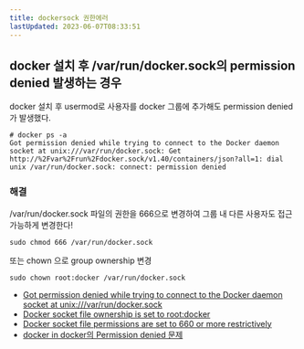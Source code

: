 ```yaml
---
title: dockersock 권한에러
lastUpdated: 2023-06-07T08:33:51
---
```

## docker 설치 후 /var/run/docker.sock의 permission denied 발생하는 경우

docker 설치 후 usermod로 사용자를 docker 그룹에 추가해도 permission denied가 발생했다.

```
# docker ps -a
Got permission denied while trying to connect to the Docker daemon socket at unix:///var/run/docker.sock: Get http://%2Fvar%2Frun%2Fdocker.sock/v1.40/containers/json?all=1: dial unix /var/run/docker.sock: connect: permission denied
```

### 해결
/var/run/docker.sock 파일의 권한을 666으로 변경하여 그룹 내 다른 사용자도 접근 가능하게 변경한다!
```
sudo chmod 666 /var/run/docker.sock
```
또는 chown 으로 group ownership 변경
```
sudo chown root:docker /var/run/docker.sock
```


- [Got permission denied while trying to connect to the Docker daemon socket at unix:///var/run/docker.sock](https://stackoverflow.com/a/58433757/7110084)
- [Docker socket file ownership is set to root:docker](https://docs.datadoghq.com/security_monitoring/default_rules/cis-docker-1.2.0-3.15/#default-value)
- [Docker socket file permissions are set to 660 or more restrictively](https://docs.datadoghq.com/security_monitoring/default_rules/cis-docker-1.2.0-3.16/#default-value)
- [docker in docker의 Permission denied 문제](https://blog.dasomoli.org/docker-docker-in-docker%ec%9d%98-permission-denied-%eb%ac%b8%ec%a0%9c/)